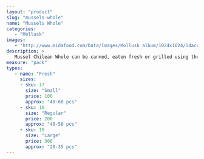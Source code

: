```yaml
---
layout: "product"
slug: "mussels-whole"
name: "Mussels Whole"
categories:
   - "Mollusk"
images:
   - "http://www.midafood.com/Data/Images/Mollusk_album/1024x1024/54ace0e1acbdb711.jpg"
description: >
   Mussel Chilean Whole can be canned, eaten fresh or grilled using the “wire & pliers” cooking method, which seals the shell shut and allows the meaty mollusk to steep and tenderize in its own tasty juices. Chilean Blue Mussels are often used to make soups, stews and chowders.
measure: "pack"
types: 
   - name: "Fresh"
     sizes: 
     - sku: 17
       size: "Small"
       price: 100
       approx: "40-60 pcs"
     - sku: 18
       size: "Regular"
       price: 200
       approx: "40-50 pcs"
     - sku: 19
       size: "Large"
       price: 300
       approx: "20-35 pcs"
---
```

